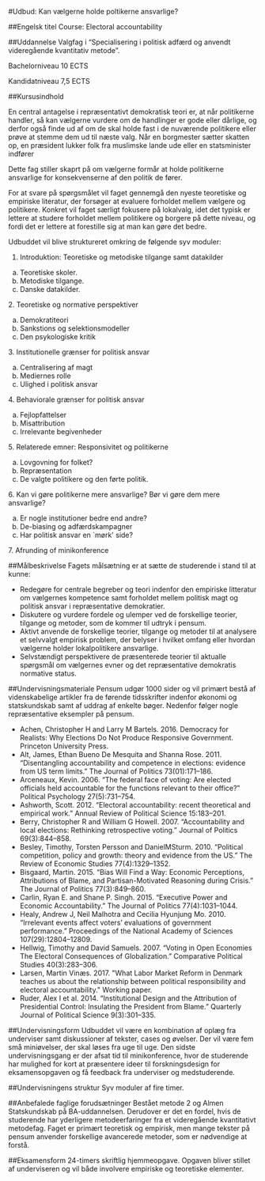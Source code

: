 #Udbud: Kan vælgerne holde poltikerne ansvarlige?
 
##Engelsk titel
Course: Electoral accountability
 
##Uddannelse
Valgfag i  “Specialisering i politisk adfærd og anvendt videregående kvantitativ metode”.
 
Bachelorniveau 10 ECTS
 
Kandidatniveau 7,5 ECTS
 
##Kursusindhold

En central antagelse i repræsentativt demokratisk teori er, at når politikerne handler, så kan vælgerne vurdere om de handlinger er gode eller dårlige, og derfor også finde ud af om de skal holde fast i de nuværende politikere eller prøve at stemme dem ud til næste valg. Når en borgmester sætter skatten op, en præsident lukker folk fra muslimske lande ude eller en statsminister indfører  


Dette fag stiller skaprt på om vælgerne formår at holde politikerne ansvarlige for konsekvenserne af den politik de fører. 



For at svare på spørgsmålet vil faget gennemgå den nyeste teoretiske og empiriske literatur, der forsøger at evaluere forholdet mellem vælgere og politikere. Konkret vil faget særligt fokusere på lokalvalg, idet det typisk er lettere at studere forholdet mellem politikere og borgere på dette niveau, og fordi det er lettere at forestille sig at man kan gøre det bedre.


Udbuddet vil blive struktureret omkring de følgende syv moduler: 

1. Introduktion: Teoretiske og metodiske tilgange samt datakilder
<ol type="a">
  <li>Teoretiske skoler.</li>
  <li>Metodiske tilgange. </li>
  <li>Danske datakilder.</li>
</ol>
2. Teoretiske og normative perspektiver
<ol type="a">
  <li>Demokratiteori</li>
  <li>Sankstions og selektionsmodeller </li>
  <li>Den psykologiske kritik</li>
</ol>
3. Institutionelle grænser for politisk ansvar
<ol type="a">
  <li>Centralisering af magt</li>
  <li>Mediernes rolle</li>
  <li>Ulighed i politisk ansvar</li>
</ol>
4. Behaviorale grænser for politisk ansvar
<ol type="a">
  <li>Fejlopfattelser</li>
  <li>Misattribution</li>
  <li>Irrelevante begivenheder</li>
</ol>
5. Relaterede emner: Responsivitet og politikerne
<ol type="a">
  <li>Lovgovning for folket?</li>
   <li>Repræsentation</li>
  <li>De valgte politikere og den førte politik.</li>
</ol>
6. Kan vi gøre politikerne mere ansvarlige? Bør vi gøre dem mere ansvarlige?
<ol type="a">
  <li>Er nogle institutioner bedre end andre?</li>
   <li>De-biasing og adfærdskampagner</li>
  <li>Har politisk ansvar en `mørk' side?</li>
</ol>
7. Afrunding of minikonference

##Målbeskrivelse
Fagets målsætning er at sætte de studerende i stand til at kunne:
* Redegøre for centrale begreber og teori indenfor den empiriske litteratur om vælgernes kompetence samt forholdet mellem politisk magt og politisk ansvar i repræsentative demokratier.
* Diskutere og vurdere fordele og ulemper ved de forskellige teorier, tilgange og metoder, som de kommer til udtryk i pensum.
* Aktivt anvende de forskellige teorier, tilgange og metoder til at analysere et selvvalgt empirisk problem, der belyser i hvilket omfang eller hvordan vælgerne holder lokalpolitikere ansvarlige.
* Selvstændigt perspektivere de præsenterede teorier til aktualle spørgsmål om vælgernes evner og det repræsentative demokratis normative status.


##Undervisningsmateriale
Pensum udgør 1000 sider og vil primært bestå af videnskabelige artikler fra de førende tidsskrifter indenfor økonomi og statskundskab samt af uddrag af enkelte bøger. Nedenfor følger nogle repræsentative eksempler på pensum.
 
* Achen, Christopher H and Larry M Bartels. 2016. Democracy for Realists: Why Elections Do Not Produce Responsive Government. Princeton University Press.
* Alt, James, Ethan Bueno De Mesquita and Shanna Rose. 2011. “Disentangling accountability and competence in elections: evidence from US term limits.” The Journal of Politics 73(01):171–186.
* Arceneaux, Kevin. 2006. “The federal face of voting: Are elected officials held accountable for the functions relevant to their office?” Political Psychology 27(5):731–754. 
* Ashworth, Scott. 2012. “Electoral accountability: recent theoretical and empirical work.” Annual Review of Political Science 15:183–201.
* Berry, Christopher R and William G Howell. 2007. “Accountability and local elections: Rethinking retrospective voting.” Journal of Politics 69(3):844–858.
* Besley, Timothy, Torsten Persson and DanielMSturm. 2010. “Political competition, policy and growth: theory and evidence from the US.” The Review of Economic Studies 77(4):1329–1352.
* Bisgaard, Martin. 2015. “Bias Will Find a Way: Economic Perceptions, Attributions of Blame, and Partisan-Motivated Reasoning during Crisis.” The Journal of Politics 77(3):849–860.
* Carlin, Ryan E. and Shane P. Singh. 2015. “Executive Power and Economic Accountability.” The Journal of Politics 77(4):1031–1044.     
* Healy, Andrew J, Neil Malhotra and Cecilia Hyunjung Mo. 2010. “Irrelevant events affect voters’ evaluations of government performance.” Proceedings of the National Academy of Sciences 107(29):12804–12809.
* Hellwig, Timothy and David Samuels. 2007. “Voting in Open Economies The Electoral Consequences of Globalization.” Comparative Political Studies 40(3):283–306.
* Larsen, Martin Vinæs. 2017. "What Labor Market Reform in Denmark teaches us about the relationship between political responsibility and electoral accountability." Working paper.
* Ruder, Alex I et al. 2014. “Institutional Design and the Attribution of Presidential Control: Insulating the President from Blame.” Quarterly Journal of Political Science 9(3):301–335.
 
##Undervisningsform
Udbuddet vil være en kombination af oplæg fra underviser samt diskussioner af tekster, cases og øvelser. Der vil være fem små miniøvelser, der skal løses fra uge til uge.  Den sidste undervisningsgang er der afsat tid til minikonference, hvor de studerende har mulighed for kort at præsentere ideer til forskningsdesign for eksamensopgaven og få feedback fra underviser og medstuderende.
 
 
##Undervisningens struktur
Syv moduler af fire timer.
 
##Anbefalede faglige forudsætninger
Bestået metode 2 og Almen Statskundskab på BA-uddannelsen. Derudover er det en fordel, hvis de studerende har yderligere metodeerfaringer fra et videregående kvantitativt metodefag. Faget er primært teoretisk og empirisk, men mange tekster på pensum anvender forskellige avancerede metoder, som er nødvendige at forstå.
 
 
##Eksamensform
24-timers skriftlig hjemmeopgave. Opgaven bliver stillet af underviseren og vil både involvere empiriske og teoretiske elementer.
